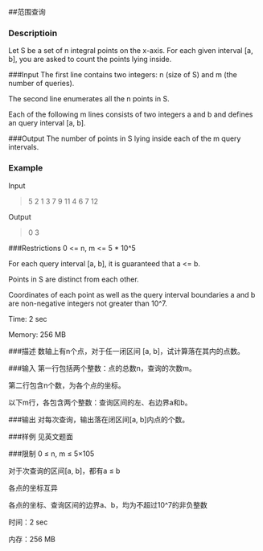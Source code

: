 ##范围查询

### Descriptioin
Let S be a set of n integral points on the x-axis. For each given interval [a, b], you are asked to count the points lying inside.

###Input
The first line contains two integers: n (size of S) and m (the number of queries).

The second line enumerates all the n points in S.

Each of the following m lines consists of two integers a and b and defines an query interval [a, b].

###Output
The number of points in S lying inside each of the m query intervals.

### Example
Input
>5 2
>1 3 7 9 11
>4 6
>7 12

Output
>0
>3

###Restrictions
0 <= n, m <= 5 * 10^5

For each query interval [a, b], it is guaranteed that a <= b.

Points in S are distinct from each other.

Coordinates of each point as well as the query interval boundaries a and b are non-negative integers not greater than 10^7.

Time: 2 sec

Memory: 256 MB


###描述
数轴上有n个点，对于任一闭区间 [a, b]，试计算落在其内的点数。

###输入
第一行包括两个整数：点的总数n，查询的次数m。

第二行包含n个数，为各个点的坐标。

以下m行，各包含两个整数：查询区间的左、右边界a和b。

###输出
对每次查询，输出落在闭区间[a, b]内点的个数。

###样例
见英文题面

###限制
0 ≤ n, m ≤ 5×105

对于次查询的区间[a, b]，都有a ≤ b

各点的坐标互异

各点的坐标、查询区间的边界a、b，均为不超过10^7的非负整数

时间：2 sec

内存：256 MB

